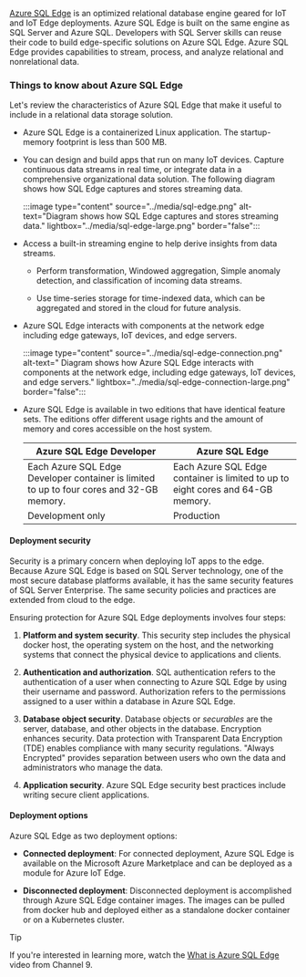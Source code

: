 [Azure SQL Edge](/azure/azure-sql-edge/overview) is an optimized relational database engine geared for IoT and IoT Edge deployments. Azure SQL Edge is built on the same engine as SQL Server and Azure SQL. Developers with SQL Server skills can reuse their code to build edge-specific solutions on Azure SQL Edge. Azure SQL Edge provides capabilities to stream, process, and analyze relational and nonrelational data.

### Things to know about Azure SQL Edge

Let's review the characteristics of Azure SQL Edge that make it useful to include in a relational data storage solution.

- Azure SQL Edge is a containerized Linux application. The startup-memory footprint is less than 500 MB.

- You can design and build apps that run on many IoT devices. Capture continuous data streams in real time, or integrate data in a comprehensive organizational data solution. The following diagram shows how SQL Edge captures and stores streaming data.

   :::image type="content" source="../media/sql-edge.png" alt-text="Diagram shows how SQL Edge captures and stores streaming data." lightbox="../media/sql-edge-large.png" border="false":::

- Access a built-in streaming engine to help derive insights from data streams.

   - Perform transformation, Windowed aggregation, Simple anomaly detection, and classification of incoming data streams.

   - Use time-series storage for time-indexed data, which can be aggregated and stored in the cloud for future analysis.

- Azure SQL Edge interacts with components at the network edge including edge gateways, IoT devices, and edge servers.

   :::image type="content" source="../media/sql-edge-connection.png" alt-text=" Diagram shows how Azure SQL Edge interacts with components at the network edge, including edge gateways, IoT devices, and edge servers." lightbox="../media/sql-edge-connection-large.png" border="false":::

- Azure SQL Edge is available in two editions that have identical feature sets. The editions offer different usage rights and the amount of memory and cores accessible on the host system.

   | Azure SQL Edge Developer | Azure SQL Edge |
   | --- | --- |
   | Each Azure SQL Edge Developer container is limited to up to four cores and 32-GB memory. | Each Azure SQL Edge container is limited to up to eight cores and 64-GB memory. |
   | Development only | Production |

#### Deployment security

Security is a primary concern when deploying IoT apps to the edge. Because Azure SQL Edge is based on SQL Server technology, one of the most secure database platforms available, it has the same security features of SQL Server Enterprise. The same security policies and practices are extended from cloud to the edge.

Ensuring protection for Azure SQL Edge deployments involves four steps:

1. **Platform and system security**. This security step includes the physical docker host, the operating system on the host, and the networking systems that connect the physical device to applications and clients.

1. **Authentication and authorization**. SQL authentication refers to the authentication of a user when connecting to Azure SQL Edge by using their username and password. Authorization refers to the permissions assigned to a user within a database in Azure SQL Edge.

1. **Database object security**. Database objects or _securables_ are the server, database, and other objects in the database. Encryption enhances security. Data protection with Transparent Data Encryption (TDE) enables compliance with many security regulations. "Always Encrypted" provides separation between users who own the data and administrators who manage the data. 

1. **Application security**. Azure SQL Edge security best practices include writing secure client applications.

#### Deployment options

Azure SQL Edge as two deployment options:

- **Connected deployment**: For connected deployment, Azure SQL Edge is available on the Microsoft Azure Marketplace and can be deployed as a module for Azure IoT Edge. 

- **Disconnected deployment**: Disconnected deployment is accomplished through Azure SQL Edge container images. The images can be pulled from docker hub and deployed either as a standalone docker container or on a Kubernetes cluster.

> [!TIP] 
> If you're interested in learning more, watch the [What is Azure SQL Edge](/azure/azure-sql-edge/overview) video from Channel 9. 

